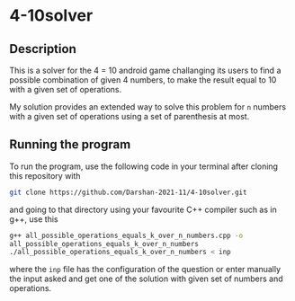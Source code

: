 # 4-10solver

## Description
This is a solver for the 4 = 10 android game challanging its users to find a
possible combination of given 4 numbers, to make the result equal to 10 with a
given set of operations.

My solution provides an extended way to solve this problem for `n` numbers with
a given set of operations using a set of parenthesis at most.

## Running the program
To run the program, use the following code in your terminal after cloning this
repository with
```bash
git clone https://github.com/Darshan-2021-11/4-10solver.git
```
and going to that directory using your favourite C++ compiler such as in g++,
use this
```bash
g++ all_possible_operations_equals_k_over_n_numbers.cpp -o
all_possible_operations_equals_k_over_n_numbers
./all_possible_operations_equals_k_over_n_numbers < inp
```
where the `inp` file has the configuration of the question or enter manually
the input asked and get one of the solution with given set of numbers and
operations.
